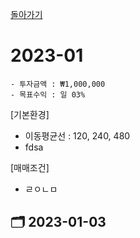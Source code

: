 [돌아가기](/StockCompany-Korea/README.md)

# 2023-01
```
- 투자금액 : ₩1,000,000
- 목표수익 : 일 03%
```

[기본환경]
- 이동평균선 : 120, 240, 480
- fdsa

[매매조건]
- ㄹㅇㄴㅁ

## :card_index_dividers: 2023-01-03
